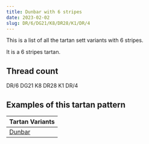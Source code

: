 ```yaml
---
title: Dunbar with 6 stripes
date: 2023-02-02
slug: DR/6/DG21/K8/DR28/K1/DR/4
---
```

This is a list of all the tartan sett variants with 6 stripes.

It is a 6 stripes tartan.


## Thread count
DR/6 DG21 K8 DR28 K1 DR/4

## Examples of this tartan pattern

| Tartan Variants |
|---------------|
| [Dunbar](/variants/dr/6/dg21/k8/dr28/k1/dr/4-dg11450d-draa0000-k000000)||
